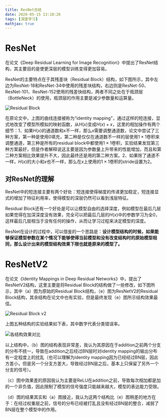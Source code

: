 ```yaml
---
title: ResNet总结
date: 2020-05-15 13:18:26
tags: [深度学习]
mathjax: true
---
```


# ResNet
在论文《Deep Residual Learning for Image Recognition》中提出了ResNet结构，其主要目的是使更深层的模型训练变得更加容易。

ResNet的主要特点在于其残差块（Residual Block）结构，如下图所示，其中左边为ResNet-18和ResNet-34中使用的残差块结构，右边则是ResNet-50、ResNet-101、ResNet-152使用的残差快结构，两者不同之处在于瓶颈层（BottleNeck）的使用，瓶颈层的作用主要是减少参数量和运算量。

![Residual Block](Residual_block.png)

在原论文中，上图的曲线连接被称为“identity mapping”，通过这样的短连接，显式地改变了模型所模拟的映射函数，从$H(x)$变成$H(x) + x$，这里的相加操作有两个细节：1、如果$H(x)$的通道数和$x$不一样，那么$x$需要调整通道数，论文中尝试了三种方案，第一种是使用0填充，第二种是仅仅在通道数不一样的层使用$1\times 1$卷积来调整通道，第三种是所有的residual block中都使用$1\times 1$卷积，实验结果发现第三种方案最好，但是作者解释说这主要是因为参数量上升带来的性能增加，而且和第二种方案相比效果提升不大，因此最终还是用的第二种方案。2、如果除了通道不一样，$H(x)$的大小和$x$也不一样，那么在$x$上使用的$1\times 1$卷积的stride设置为2。

## 对ResNet的理解
ResNet中的短连接主要有两个好处：短连接使得梯度的传递更加稳定，短连接显式的增加了特征利用率，使得模型的深层仍然可以看到浅层特征。

Residual Block还有一个好处是可以让模型自由的选择深度，例如模型在最后几层如果觉得在加深深度没有效果，完全可以把最后几层的$H(x)$中的参数学习为全0，这样最后几层相当于没有任何的操作，从而让学习过程来决定模型的深度。

ResNet在设计的过程中，可以借鉴的一个思路是：**设计模型结构的时候，如果能够保证模型参数在某个情况下能够使得当前模型和没有改变结构时的原始模型相同，那么设计出来的模型结构效果下限也就是原来的模型了。**

# ResNetV2
在论文《Identity Mappings in Deep Residual Networks》中，提出了ResNetV2结构，这里主要是将Residual Block的结构做了一些修改，如下图所示，其中（a）图为原始的Residual Block结构，（e）图为ResNetV2的Residual Block结构，其余结构在论文中也有实验，但是最终发现（e）图所示结构效果最佳。

![Residual Block v2](Residual_block_v2.png)

上图五种结构的实验结果如下表，其中数字代表分类错误率。

![各结构效果对比](exp_result.png)

以上结构中，（b）图的结构表现非常差，我认为其原因在于addition之前两个分支的分布不统一，导致在addition之后经过BN层时对identity mapping的输出分布有一定程度上的扰乱（也可以理解为identity mapping因为已经经过BN层，因此方差小，但是另一个分支方差大，导致经过BN层之后，基本上只保留了另外一个分支的信号）。

（c）图中效果差的原因我认为主要是ReLU在addition之前，导致每次相加都是加的一个非负值，因此限制了模型的信号强度只能越来越大，模型的表达能力受限。

（d）图的结果其实和（a）图接近，我认为这两个结构比（e）图稍差的地方在于：在经过权重层之前，信号的分布已经被打乱且没有经过BN层的整合，减弱了BN层在整个模型中的作用。
